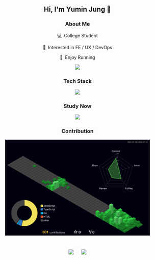 <h2 align="center">
Hi, I'm Yumin Jung 👋
</h2>

<h3 align="center">About Me</h3>

<p align="center">
💻&ensp;College Student
</p>

<p align="center">
🚀&ensp;Interested in FE / UX / DevOps
</p>

<p align="center">
👟&ensp;Enjoy Running
</p>

<p align="center">
<img src="https://i.giphy.com/media/FcqKy4Kj7XOK0hCW4g/giphy.webp">
</p>

<h3 align="center">Tech Stack</h3>

<p align="center">
  <a href="https://github.com/yumin-jung">
    <img src="https://skillicons.dev/icons?i=react,nextjs,tailwind,nodejs,express,mongodb,ts,js,go,git,figma,jest&perline=6"/>
  </a>
</p>

<h3 align="center">Study Now</h3>

<p align="center">
  <a href="https://github.com/yumin-jung">
    <img src="https://skillicons.dev/icons?i=remix,ae"/>
  </a>
</p>


<h3 align="center">Contribution</h3>

<p align="center">
<img src="./profile-3d-contrib/profile-night-green.svg" width="90%">
</p>

<h1></h1>
<p align="center">
<a href="https://yumin-portfolio.vercel.app/" style="text-decoration:none">
    <img src="http://img.shields.io/badge/-Portfolio-353940?style=flat&logo=github&logoColor=f2f2f7&link=https://yumin-portfolio.vercel.app/"
        style="height : auto; margin-left : 10px; margin-right : 10px;"/>
</a>
<a href="https://medium.com/@yumin-jung" style="text-decoration:none">
    <img src="http://img.shields.io/badge/-Medium-353940?style=flat&logo=medium&logoColor=f2f2f7&link=https://medium.com/@yumin-jung/"
        style="height : auto; margin-left : 10px; margin-right : 10px;"/>
</a>
</p>
